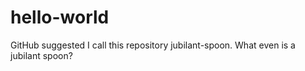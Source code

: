 # hello-world
GitHub suggested I call this repository jubilant-spoon. What even is a jubilant spoon?
